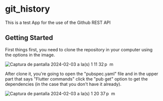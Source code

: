# git_history

This is a test App for the use of the Github REST API

## Getting Started

First things first, you need to clone the repository in your computer using the options in the image.

![Captura de pantalla 2024-02-03 a la(s) 1 11 32 p  m](https://github.com/JuanSanchez27912/git_api/assets/158625633/bc0548cd-70e0-453d-adb7-707111423832)

After clone it, you're going to open the "pubspec.yaml" file and in the upper part that says "Flutter commands" click the "pub get" option
to get the dependencies (in the case that you don't have it already).

![Captura de pantalla 2024-02-03 a la(s) 1 20 37 p  m](https://github.com/JuanSanchez27912/git_api/assets/158625633/83c4621a-5759-4a5e-a2d4-6b7222f5992e)
